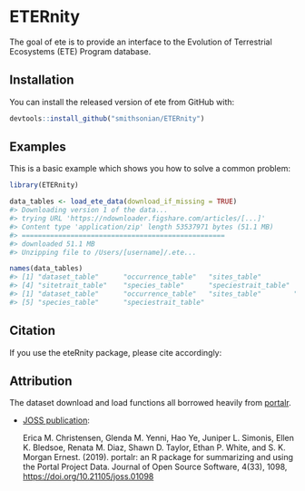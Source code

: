 
<!-- README.md is generated from README.Rmd. Please edit that file -->

# ETERnity

<!-- badges: start -->

<!-- badges: end -->

The goal of ete is to provide an interface to the Evolution of
Terrestrial Ecosystems (ETE) Program database.

## Installation

You can install the released version of ete from GitHub with:

``` r
devtools::install_github("smithsonian/ETERnity")
```

## Examples

This is a basic example which shows you how to solve a common problem:

``` r
library(ETERnity)

data_tables <- load_ete_data(download_if_missing = TRUE)
#> Downloading version 1 of the data...
#> trying URL 'https://ndownloader.figshare.com/articles/[...]'
#> Content type 'application/zip' length 53537971 bytes (51.1 MB)
#> ==================================================
#> downloaded 51.1 MB
#> Unzipping file to /Users/[username]/.ete...

names(data_tables)
#> [1] "dataset_table"      "occurrence_table"   "sites_table"       
#> [4] "sitetrait_table"    "species_table"      "speciestrait_table"
#> [1] "dataset_table"      "occurrence_table"   "sites_table"        "sitetrait_table"   
#> [5] "species_table"      "speciestrait_table"
```

## Citation

If you use the eteRnity package, please cite accordingly:

## Attribution

The dataset download and load functions all borrowed heavily from
[portalr](https://github.com/weecology/portalr/blob/master/R/download_data.R).

  - [JOSS publication](https://doi.org/10.21105/joss.01098):
    
    Erica M. Christensen, Glenda M. Yenni, Hao Ye, Juniper L. Simonis,
    Ellen K. Bledsoe, Renata M. Diaz, Shawn D. Taylor, Ethan P. White,
    and S. K. Morgan Ernest. (2019). portalr: an R package for
    summarizing and using the Portal Project Data. Journal of Open
    Source Software, 4(33), 1098, <https://doi.org/10.21105/joss.01098>
